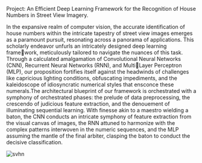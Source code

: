 Project: An Efficient Deep Learning Framework for the Recognition of House Numbers in Street View Imagery.


In the expansive realm of computer vision, the
accurate identification of house numbers within the intricate
tapestry of street view images emerges as a paramount pursuit,
resonating across a panorama of applications. This scholarly
endeavor unfurls an intricately designed deep learning framework, meticulously tailored to navigate the nuances of this task.
Through a calculated amalgamation of Convolutional Neural
Networks (CNN), Recurrent Neural Networks (RNN), and MultiLayer Perceptron (MLP), our proposition fortifies itself against
the headwinds of challenges like capricious lighting conditions,
obfuscating impediments, and the kaleidoscope of idiosyncratic
numerical styles that ensconce these numerals.The architectural
blueprint of our framework is orchestrated with a symphony
of orchestrated phases: the prelude of data preprocessing, the
crescendo of judicious feature extraction, and the denouement of
illuminating sequential learning. With finesse akin to a maestro
wielding a baton, the CNN conducts an intricate symphony of
feature extraction from the visual canvas of images, the RNN
attuned to harmonize with the complex patterns interwoven in the
numeric sequences, and the MLP assuming the mantle of the final
arbiter, clasping the baton to conduct the decisive classification.

![svhn](https://github.com/user-attachments/assets/a3443ea2-4e1d-4bc4-8abc-972745a79991)




